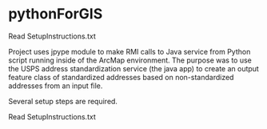 # pythonForGIS

Read SetupInstructions.txt

Project uses jpype module to make RMI calls to Java service from Python script running inside of the ArcMap environment.  The purpose was to use the USPS address standardization service (the java app) to create an output feature class of standardized addresses based on non-standardized addresses from an input file.  

Several setup steps are required.

Read SetupInstructions.txt
